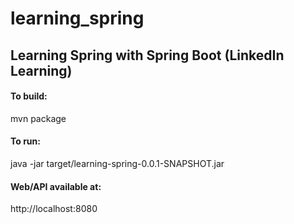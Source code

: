 # learning_spring
## Learning Spring with Spring Boot (LinkedIn Learning) 

#### To build:
mvn package

#### To run:
java -jar target/learning-spring-0.0.1-SNAPSHOT.jar

#### Web/API available at:
http://localhost:8080
